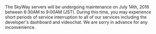 The SkyWay servers will be undergoing maintenance on July 14th, 2016 between 6:30AM to 9:00AM (JST). During this time, you may experience short periods of service interruption to all of our services including the developer's dashboard and videochat. We are sorry in advance for any inconvenience.

